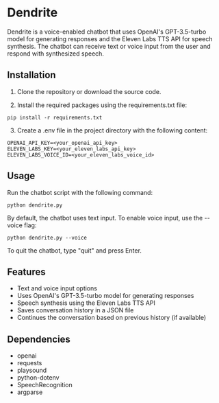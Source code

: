 # Dendrite
Dendrite is a voice-enabled chatbot that uses OpenAI's GPT-3.5-turbo model for generating responses and the Eleven Labs TTS API for speech synthesis. The chatbot can receive text or voice input from the user and respond with synthesized speech.

## Installation
1. Clone the repository or download the source code.

2. Install the required packages using the requirements.txt file:


```
pip install -r requirements.txt
```

3. Create a .env file in the project directory with the following content:

```
OPENAI_API_KEY=<your_openai_api_key>
ELEVEN_LABS_KEY=<your_eleven_labs_api_key>
ELEVEN_LABS_VOICE_ID=<your_eleven_labs_voice_id>
```


## Usage
Run the chatbot script with the following command:

```
python dendrite.py
```

By default, the chatbot uses text input. To enable voice input, use the --voice flag:
```
python dendrite.py --voice
```
To quit the chatbot, type "quit" and press Enter.

## Features
- Text and voice input options
- Uses OpenAI's GPT-3.5-turbo model for generating responses
- Speech synthesis using the Eleven Labs TTS API
- Saves conversation history in a JSON file
- Continues the conversation based on previous history (if available)

## Dependencies
- openai
- requests
- playsound
- python-dotenv
- SpeechRecognition
- argparse
